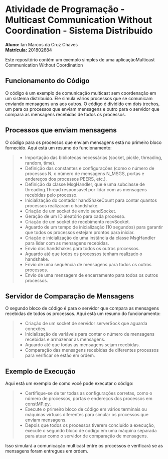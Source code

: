 # Atividade de Programação - Multicast Communication Without Coordination - Sistema Distribuído

**Aluno:** Ian Marcos da Cruz Chaves  
**Matrícula:** 201802684  

Este repositório contém um exemplo simples de uma aplicaçãoMulticast Communication Without Coordination

## Funcionamento do Código
O código é um exemplo de comunicação multicast sem coordenação em um sistema distribuído. Ele simula vários processos que se comunicam enviando mensagens uns aos outros. O código é dividido em dois trechos, um para os processos que enviam mensagens e outro para o servidor que compara as mensagens recebidas de todos os processos.

## Processos que enviam mensagens
O código para os processos que enviam mensagens está no primeiro bloco fornecido. Aqui está um resumo do funcionamento:
>+ Importação das bibliotecas necessárias (socket, pickle, threading, random, time).
>+ Definição das constantes e configurações (como o número de processos N, o número de mensagens N_MSGS, portas e endereços dos processos PEERS, etc.).
>+ Definição da classe MsgHandler, que é uma subclasse de threading.Thread responsável por lidar com as mensagens recebidas pelo processo.
>+ Inicialização do contador handShakeCount para contar quantos processos realizaram o handshake.
>+ Criação de um socket de envio sendSocket.
>+ Geração de um ID aleatório para cada processo.
>+ Criação de um socket de recebimento recvSocket.
>+ Aguardo de um tempo de inicialização (10 segundos) para garantir que todos os processos estejam prontos para iniciar.
>+ Criação e inicialização de uma instância da classe MsgHandler para lidar com as mensagens recebidas.
>+ Envio dos handshakes para todos os outros processos.
>+ Aguardo até que todos os processos tenham realizado o handshake.
>+ Envio de uma sequência de mensagens para todos os outros processos.
>+ Envio de uma mensagem de encerramento para todos os outros processos.

## Servidor de Comparação de Mensagens
O segundo bloco de código é para o servidor que compara as mensagens recebidas de todos os processos. Aqui está um resumo do funcionamento:

>+ Criação de um socket de servidor serverSock que aguarda conexões.
>+ Inicialização de variáveis para contar o número de mensagens recebidas e armazenar as mensagens.
>+ Aguardo até que todas as mensagens sejam recebidas.
>+ Comparação das mensagens recebidas de diferentes processos para verificar se estão em ordem.

## Exemplo de Execução
Aqui está um exemplo de como você pode executar o código:
>+ Certifique-se de ter todas as configurações corretas, como o número de processos, portas e endereços dos processos em constMP.py.
>+ Execute o primeiro bloco de código em vários terminais ou máquinas virtuais diferentes para simular os processos que enviam mensagens.
>+ Depois que todos os processos tiverem concluído a execução, execute o segundo bloco de código em uma máquina separada para atuar como o servidor de comparação de mensagens.

Isso simulará a comunicação multicast entre os processos e verificará se as mensagens foram entregues em ordem.
